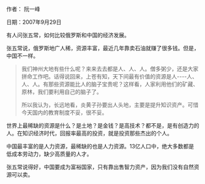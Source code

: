 作者： 阮一峰

日期：2007年9月29日

有人问张五常，如何比较俄罗斯和中国的经济发展。

张五常说，俄罗斯地广人稀，资源丰富，最近几年靠卖石油就赚了很多钱。但是，中国不一样。

>我们神州大地有些什么呢？来来去去都是人、人、人。僧多粥少，还是大家拼命工作吧。话得说回来，上苍有知，天下间最有价值的资源是人----人、人、人。有那些资源能比人的脑子宝贵呢？这样看，人家利用他们的矿藏、原林，我们要利用自己的脑子了。
>
>所以我认为，长远地看，炎黄子孙要出人头地，主要是提升知识资产。可惜今天国内的教育制度不妥，很不妥。

世界上最稀缺的资源是什么？是土地？是金钱？是高技术？都不是，是有创造力的人。在知识经济时代，回报率最高的投资，就是投资那些杰出的个人。

中国最丰富的是人力资源，最稀缺的也是人力资源。13亿人口中，绝大多数都是低成本劳动力，缺少高质量的人才。

张五常说得好，中国要成为富裕国家，只有靠出售智力资产，因为我们没有自然资源可以卖。